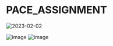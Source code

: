 ﻿# PACE_ASSIGNMENT

![2023-02-02](https://user-images.githubusercontent.com/79307341/216847166-e545418c-7752-48e6-b71a-6c55ccb35ddd.png)

![image](https://user-images.githubusercontent.com/79307341/216847267-7235b4a7-f317-436c-afdd-4fc2df810af1.png)
![image](https://user-images.githubusercontent.com/79307341/216847319-b130c225-e4dd-4efc-ae50-89c5b38bf469.png)


